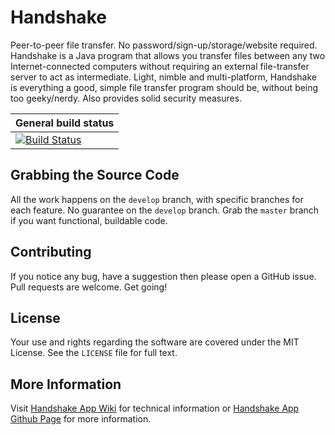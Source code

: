 Handshake
=========
Peer-to-peer file transfer. No password/sign-up/storage/website required. Handshake is a Java program that allows you transfer
files between any two Internet-connected computers without requiring an external file-transfer server to act as intermediate.
Light, nimble and multi-platform, Handshake is everything a good, simple file transfer program should be, without being too 
geeky/nerdy. Also provides solid security measures.

| General build status |
| -------------------- |
|[![Build Status](https://travis-ci.org/SecureHandshake/HandshakeApp.svg?branch=develop)](https://travis-ci.org/SecureHandshake/HandshakeApp)

Grabbing the Source Code
------------
All the work happens on the `develop` branch, with specific branches for each feature. No guarantee on the `develop` branch.
Grab the `master` branch if you want functional, buildable code.

Contributing
------------
If you notice any bug, have a suggestion then please open a GitHub issue. Pull requests are welcome. Get going!

License
-------
Your use and rights regarding the software are covered under the MIT License. See the `LICENSE` file for full text.

More Information
----------------
Visit [Handshake App Wiki](https://github.com/SecureHandshake/HandshakeApp/wiki) for technical information or [Handshake App Github Page](http://securehandshake.github.io/HandshakeApp/) for more information.
